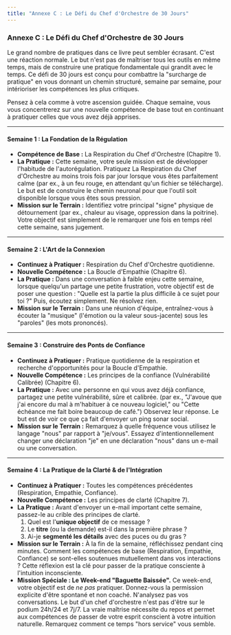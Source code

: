 ```yaml
---
title: "Annexe C : Le Défi du Chef d'Orchestre de 30 Jours"
---
```

### **Annexe C : Le Défi du Chef d'Orchestre de 30 Jours**

Le grand nombre de pratiques dans ce livre peut sembler écrasant. C'est une réaction normale. Le but n'est pas de maîtriser tous les outils en même temps, mais de construire une pratique fondamentale qui grandit avec le temps. Ce défi de 30 jours est conçu pour combattre la "surcharge de pratique" en vous donnant un chemin structuré, semaine par semaine, pour intérioriser les compétences les plus critiques.

Pensez à cela comme à votre ascension guidée. Chaque semaine, vous vous concentrerez sur une nouvelle compétence de base tout en continuant à pratiquer celles que vous avez déjà apprises.

---

#### **Semaine 1 : La Fondation de la Régulation**

*   **Compétence de Base :** La Respiration du Chef d'Orchestre (Chapitre 1).
*   **La Pratique :** Cette semaine, votre seule mission est de développer l'habitude de l'autorégulation. Pratiquez La Respiration du Chef d'Orchestre au moins trois fois par jour lorsque vous êtes parfaitement calme (par ex., à un feu rouge, en attendant qu'un fichier se télécharge). Le but est de construire le chemin neuronal pour que l'outil soit disponible lorsque vous êtes sous pression.
*   **Mission sur le Terrain :** Identifiez votre principal "signe" physique de détournement (par ex., chaleur au visage, oppression dans la poitrine). Votre objectif est simplement de le remarquer une fois en temps réel cette semaine, sans jugement.

---

#### **Semaine 2 : L'Art de la Connexion**

*   **Continuez à Pratiquer :** Respiration du Chef d'Orchestre quotidienne.
*   **Nouvelle Compétence :** La Boucle d'Empathie (Chapitre 6).
*   **La Pratique :** Dans une conversation à faible enjeu cette semaine, lorsque quelqu'un partage une petite frustration, votre objectif est de poser une question : "Quelle est la partie la plus difficile à ce sujet pour toi ?" Puis, écoutez simplement. Ne résolvez rien.
*   **Mission sur le Terrain :** Dans une réunion d'équipe, entraînez-vous à écouter la "musique" (l'émotion ou la valeur sous-jacente) sous les "paroles" (les mots prononcés).

---

#### **Semaine 3 : Construire des Ponts de Confiance**

*   **Continuez à Pratiquer :** Pratique quotidienne de la respiration et recherche d'opportunités pour la Boucle d'Empathie.
*   **Nouvelle Compétence :** Les principes de la confiance (Vulnérabilité Calibrée) (Chapitre 6).
*   **La Pratique :** Avec une personne en qui vous avez déjà confiance, partagez une petite vulnérabilité, sûre et calibrée. (par ex., "J'avoue que j'ai encore du mal à m'habituer à ce nouveau logiciel," ou "Cette échéance me fait boire beaucoup de café.") Observez leur réponse. Le but est de voir ce que ça fait d'envoyer un ping sonar social.
*   **Mission sur le Terrain :** Remarquez à quelle fréquence vous utilisez le langage "nous" par rapport à "je/vous". Essayez d'intentionnellement changer une déclaration "je" en une déclaration "nous" dans un e-mail ou une conversation.

---

#### **Semaine 4 : La Pratique de la Clarté & de l'Intégration**

*   **Continuez à Pratiquer :** Toutes les compétences précédentes (Respiration, Empathie, Confiance).
*   **Nouvelle Compétence :** Les principes de clarté (Chapitre 7).
*   **La Pratique :** Avant d'envoyer un e-mail important cette semaine, passez-le au crible des principes de clarté.
    1.  Quel est l'**unique objectif** de ce message ?
    2.  Le **titre** (ou la demande) est-il dans la première phrase ?
    3.  Ai-je **segmenté les détails** avec des puces ou du gras ?
*   **Mission sur le Terrain :** À la fin de la semaine, réfléchissez pendant cinq minutes. Comment les compétences de base (Respiration, Empathie, Confiance) se sont-elles soutenues mutuellement dans vos interactions ? Cette réflexion est la clé pour passer de la pratique consciente à l'intuition inconsciente.
*   **Mission Spéciale : Le Week-end "Baguette Baissée".** Ce week-end, votre objectif est de *ne pas* pratiquer. Donnez-vous la permission explicite d'être spontané et non coaché. N'analysez pas vos conversations. Le but d'un chef d'orchestre n'est pas d'être sur le podium 24h/24 et 7j/7. La vraie maîtrise nécessite du repos et permet aux compétences de passer de votre esprit conscient à votre intuition naturelle. Remarquez comment ce temps "hors service" vous semble.
